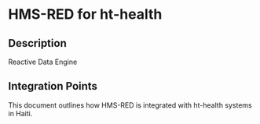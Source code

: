# HMS-RED for ht-health

## Description

Reactive Data Engine

## Integration Points

This document outlines how HMS-RED is integrated with ht-health systems in Haiti.
